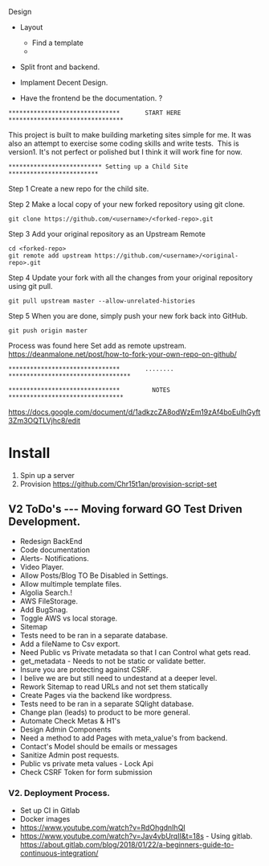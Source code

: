 Design

- Layout
  - Find a template
  - 
- Split front and backend.
- Implament Decent Design.

- Have the frontend be the documentation. ?





~~~~~~~~~~~~~~~~~~~~~~~~~~~~~~~~~~~~~~~~~~~~~~~~~~~~~~~~~~~~~~~~~~~~~~~~~~~~~~~~~~~~~~~~
*******************************       START HERE        ********************************
~~~~~~~~~~~~~~~~~~~~~~~~~~~~~~~~~~~~~~~~~~~~~~~~~~~~~~~~~~~~~~~~~~~~~~~~~~~~~~~~~~~~~~~~

This project is built to make building marketing sites simple for me. It was also an attempt to exercise some coding skills and write tests. 
This is version1. It's not perfect or polished but I think it will work fine for now. 



~~~~~~~~~~~~~~~~~~~~~~~~~~~~~~~~~~~~~~~~~~~~~~~~~~~~~~~~~~~~~~~~~~~~~~~~~~~~~~~~~~~~~~~~
************************** Setting up a Child Site    *************************
~~~~~~~~~~~~~~~~~~~~~~~~~~~~~~~~~~~~~~~~~~~~~~~~~~~~~~~~~~~~~~~~~~~~~~~~~~~~~~~~~~~~~~~~
Step 1
Create a new repo for the child site.

Step 2
Make a local copy of your new forked repository using git clone.
```shell
git clone https://github.com/<username>/<forked-repo>.git
```
Step 3
Add your original repository as an Upstream Remote
```shell
cd <forked-repo>
git remote add upstream https://github.com/<username>/<original-repo>.git
```

Step 4
Update your fork with all the changes from your original repository using git pull.
```shell
git pull upstream master --allow-unrelated-histories
```

Step 5
When you are done, simply push your new fork back into GitHub.
```shell
git push origin master
```

Process was found here
  Set add as remote upstream.
  https://deanmalone.net/post/how-to-fork-your-own-repo-on-github/


~~~~~~~~~~~~~~~~~~~~~~~~~~~~~~~~~~~~~~~~~~~~~~~~~~~~~~~~~~~~~~~~~~~~~~~~~~~~~~~~~~~~~~~~
*******************************       ........        **********************************
~~~~~~~~~~~~~~~~~~~~~~~~~~~~~~~~~~~~~~~~~~~~~~~~~~~~~~~~~~~~~~~~~~~~~~~~~~~~~~~~~~~~~~~~







~~~~~~~~~~~~~~~~~~~~~~~~~~~~~~~~~~~~~~~~~~~~~~~~~~~~~~~~~~~~~~~~~~~~~~~~~~~~~~~~~~~~~~~~
*******************************         NOTES           ********************************
~~~~~~~~~~~~~~~~~~~~~~~~~~~~~~~~~~~~~~~~~~~~~~~~~~~~~~~~~~~~~~~~~~~~~~~~~~~~~~~~~~~~~~~~
https://docs.google.com/document/d/1adkzcZA8odWzEm19zAf4boEuIhGyft3Zm3OQTLVjhc8/edit

# Install
1. Spin up a server
2. Provision https://github.com/Chr15t1an/provision-script-set  


## V2 ToDo's --- Moving forward GO Test Driven Development.
- Redesign BackEnd
- Code documentation
- Alerts- Notifications.
- Video Player.
- Allow Posts/Blog TO Be Disabled in Settings.
- Allow multimple template files.
- Algolia Search.!
- AWS FileStorage.
- Add BugSnag.
- Toggle AWS vs local storage.
- Sitemap
- Tests need to be ran in a separate database.
- Add a fileName to Csv export.
- Need Public vs Private metadata so that I can Control what gets read.
- get_metadata - Needs to not be static or validate better.
- Insure you are protecting against CSRF.
- I belive we are but still need to undestand at a deeper level.
- Rework Sitemap to read URLs and not set them statically
- Create Pages via the backend like wordpress.
- Tests need to be ran in a separate SQlight database.
- Change plan (leads) to product to be more general.
- Automate Check Metas & H1's
- Design Admin Components
- Need a method to add Pages with meta_value's from backend.
- Contact's Model should be emails or messages
- Sanitize Admin post requests.
- Public vs private meta values - Lock Api
- Check CSRF Token for form submission


### V2. Deployment Process.
- Set up CI in Gitlab
- Docker images
- https://www.youtube.com/watch?v=RdOhgdnIhQI
- https://www.youtube.com/watch?v=Jav4vbUrqII&t=18s - Using gitlab.
https://about.gitlab.com/blog/2018/01/22/a-beginners-guide-to-continuous-integration/
